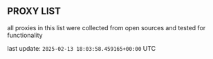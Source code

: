 ## PROXY LIST

all proxies in this list were collected from open sources and tested for functionality

last update: `2025-02-13 18:03:58.459165+00:00` UTC
